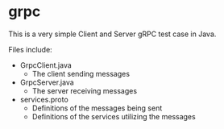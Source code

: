 # grpc
This is a very simple Client and Server gRPC test case in Java. 


Files include:
* GrpcClient.java
    * The client sending messages 
* GrpcServer.java
    * The server receiving messages 
* services.proto
    * Definitions of the messages being sent
    * Definitions of the services utilizing the messages 
